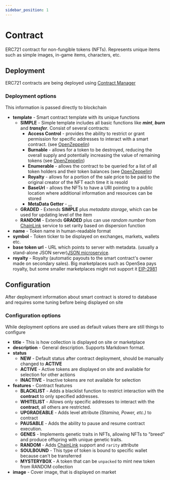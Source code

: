 ```yaml
---
sidebar_position: 1
---
```


# Contract

ERC721 contract for non-fungible tokens (NFTs). Represents unique items such as simple images, in-game items, characters, etc.

## Deployment

ERC721 contracts are being deployed using [Contract Manager](/docs/admin-panel/miscellaneous/contract-manager/)

### Deployment options

This information is passed directly to blockchain

- **template** - Smart contract template with its unique functions
    - **SIMPLE** - Simple template includes all basic functions like ***mint***, ***burn*** and ***transfer***. Consist of several contracts:
      - **Access Control** - provides the ability to restrict or grant permission for specific addresses to interact with a smart contract. (see [OpenZeppelin](https://docs.openzeppelin.com/contracts/4.x/access-control))
      - **Burnable** -  allows for a token to be destroyed, reducing the overall supply and potentially increasing the value of remaining tokens (see [OpenZeppelin](https://docs.openzeppelin.com/contracts/4.x/api/token/erc721#ERC721Burnable))
      - **Enumerable** - allows the contract to be queried for a list of all token holders and their token balances (see [OpenZeppelin](https://docs.openzeppelin.com/contracts/4.x/api/token/erc721#ERC721Enumerable))
      - **Royalty** - allows for a portion of the sale price to be paid to the original creator of the NFT each time it is resold
      - **BaseUrl** - allows the NFTs to have a URI pointing to a public location where additional information and resources can be stored
      - **MetaData Getter** - <u>...</u>
    - **GRADED** - Extends **SIMPLE** plus _metadata storage_, which can be used for updating level of the item
    - **RANDOM** - Extends **GRADED** plus can use _random number_ from [ChainLink](https://docs.chain.link/docs/chainlink-vrf/) service to set rarity based on dispersion function
- **name** - Token name in human-readable format
- **symbol** - Token ticker  to be displayed on exchanges, markets, wallets etc.
- **base token url** - URL which points to server with metadata. (usually a stand-alone JSON server)[JSON microservice](/api/category/json-microservice/).
- **royalty** - Royalty (automatic payouts to the smart contract's owner made on secondary sales). Big marketplaces such as OpenSea pays royalty, but some smaller marketplaces might not support it [EIP-2981](https://eips.ethereum.org/EIPS/eip-2981)

## Configuration

After deployment information about smart contract is stored to database and requires some tuning before being displayed on site

### Configuration options

While deployment options are used as default values there are still things to configure

- **title** - This is how collection is displayed on site or marketplace
- **description** - General description. Supports Markdown format.
- **status**
  - **NEW** - Default status after contract deployment, should be manually changed to **ACTIVE**
  - **ACTIVE** - Active tokens are displayed on site and available for selection for other actions
  - **INACTIVE** - Inactive tokens are not available for selection
- **features** - Contract features
  - **BLACKLIST** - Adds a blacklist function to restrict interaction with the **contract** to only specified addresses.
  - **WHITELIST** - Allows only specific addresses to interact with the **contract**, all others are restricted.
  - **UPGRADEABLE** - Adds level attribute _(Stamina, Power, etc.)_ to contract
  - **PAUSABLE** - Adds the ability to pause and resume contract execution.
  - **GENES** - Implements genetic traits in NFTs, allowing NFTs to "breed" and produce offspring with unique genetic traits.
  - **RANDOM** - Adds [ChainLink](/docs/integrations/chain-link/) support and `rarity` attribute
  - **SOULBOUND** - This type of token is bound to specific wallet because can't be transferred 
  - **MYSTERYBOX** - A token that can be `unpacked` to mint new token from RANDOM collection
- **image** - Cover image, that is displayed on market
